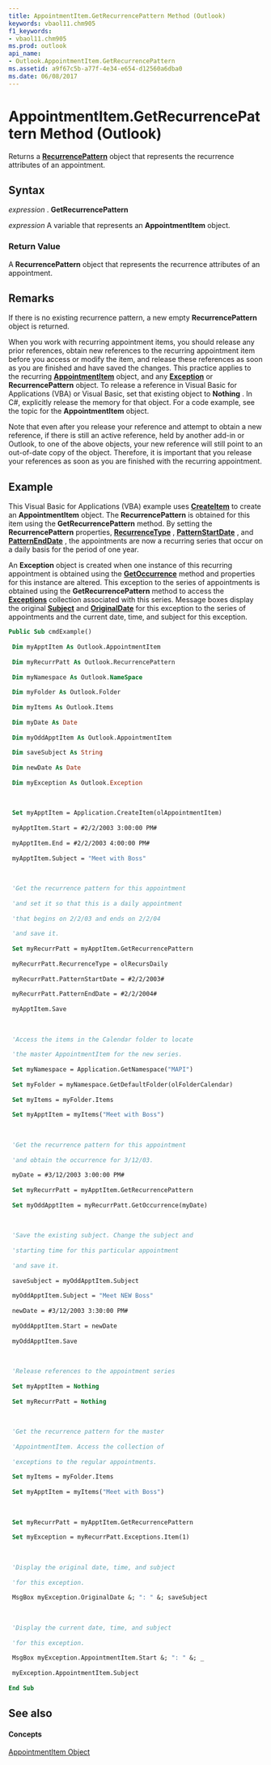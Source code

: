 ```yaml
---
title: AppointmentItem.GetRecurrencePattern Method (Outlook)
keywords: vbaol11.chm905
f1_keywords:
- vbaol11.chm905
ms.prod: outlook
api_name:
- Outlook.AppointmentItem.GetRecurrencePattern
ms.assetid: a9f67c5b-a77f-4e34-e654-d12560a6dba0
ms.date: 06/08/2017
---
```



# AppointmentItem.GetRecurrencePattern Method (Outlook)

Returns a  **[RecurrencePattern](Outlook.RecurrencePattern.md)** object that represents the recurrence attributes of an appointment.


## Syntax

 _expression_ . **GetRecurrencePattern**

 _expression_ A variable that represents an **AppointmentItem** object.


### Return Value

A  **RecurrencePattern** object that represents the recurrence attributes of an appointment.


## Remarks

If there is no existing recurrence pattern, a new empty  **RecurrencePattern** object is returned.

When you work with recurring appointment items, you should release any prior references, obtain new references to the recurring appointment item before you access or modify the item, and release these references as soon as you are finished and have saved the changes. This practice applies to the recurring  **[AppointmentItem](Outlook.AppointmentItem.md)** object, and any **[Exception](Outlook.Exception.md)** or **RecurrencePattern** object. To release a reference in Visual Basic for Applications (VBA) or Visual Basic, set that existing object to **Nothing** . In C#, explicitly release the memory for that object. For a code example, see the topic for the **AppointmentItem** object.

Note that even after you release your reference and attempt to obtain a new reference, if there is still an active reference, held by another add-in or Outlook, to one of the above objects, your new reference will still point to an out-of-date copy of the object. Therefore, it is important that you release your references as soon as you are finished with the recurring appointment.


## Example

This Visual Basic for Applications (VBA) example uses  **[CreateItem](Outlook.Application.CreateItem.md)** to create an **AppointmentItem** object. The **RecurrencePattern** is obtained for this item using the **GetRecurrencePattern** method. By setting the **RecurrencePattern** properties, **[RecurrenceType](Outlook.RecurrencePattern.RecurrenceType.md)** , **[PatternStartDate](Outlook.RecurrencePattern.PatternStartDate.md)** , and **[PatternEndDate](Outlook.RecurrencePattern.PatternEndDate.md)** , the appointments are now a recurring series that occur on a daily basis for the period of one year.

An  **Exception** object is created when one instance of this recurring appointment is obtained using the **[GetOccurrence](Outlook.RecurrencePattern.GetOccurrence.md)** method and properties for this instance are altered. This exception to the series of appointments is obtained using the **GetRecurrencePattern** method to access the **[Exceptions](Outlook.Exceptions.md)** collection associated with this series. Message boxes display the original **[Subject](Outlook.AppointmentItem.Subject.md)** and **[OriginalDate](Outlook.Exception.OriginalDate.md)** for this exception to the series of appointments and the current date, time, and subject for this exception.




```vb
Public Sub cmdExample() 
 
 Dim myApptItem As Outlook.AppointmentItem 
 
 Dim myRecurrPatt As Outlook.RecurrencePattern 
 
 Dim myNamespace As Outlook.NameSpace 
 
 Dim myFolder As Outlook.Folder 
 
 Dim myItems As Outlook.Items 
 
 Dim myDate As Date 
 
 Dim myOddApptItem As Outlook.AppointmentItem 
 
 Dim saveSubject As String 
 
 Dim newDate As Date 
 
 Dim myException As Outlook.Exception 
 
 
 
 Set myApptItem = Application.CreateItem(olAppointmentItem) 
 
 myApptItem.Start = #2/2/2003 3:00:00 PM# 
 
 myApptItem.End = #2/2/2003 4:00:00 PM# 
 
 myApptItem.Subject = "Meet with Boss" 
 
 
 
 'Get the recurrence pattern for this appointment 
 
 'and set it so that this is a daily appointment 
 
 'that begins on 2/2/03 and ends on 2/2/04 
 
 'and save it. 
 
 Set myRecurrPatt = myApptItem.GetRecurrencePattern 
 
 myRecurrPatt.RecurrenceType = olRecursDaily 
 
 myRecurrPatt.PatternStartDate = #2/2/2003# 
 
 myRecurrPatt.PatternEndDate = #2/2/2004# 
 
 myApptItem.Save 
 
 
 
 'Access the items in the Calendar folder to locate 
 
 'the master AppointmentItem for the new series. 
 
 Set myNamespace = Application.GetNamespace("MAPI") 
 
 Set myFolder = myNamespace.GetDefaultFolder(olFolderCalendar) 
 
 Set myItems = myFolder.Items 
 
 Set myApptItem = myItems("Meet with Boss") 
 
 
 
 'Get the recurrence pattern for this appointment 
 
 'and obtain the occurrence for 3/12/03. 
 
 myDate = #3/12/2003 3:00:00 PM# 
 
 Set myRecurrPatt = myApptItem.GetRecurrencePattern 
 
 Set myOddApptItem = myRecurrPatt.GetOccurrence(myDate) 
 
 
 
 'Save the existing subject. Change the subject and 
 
 'starting time for this particular appointment 
 
 'and save it. 
 
 saveSubject = myOddApptItem.Subject 
 
 myOddApptItem.Subject = "Meet NEW Boss" 
 
 newDate = #3/12/2003 3:30:00 PM# 
 
 myOddApptItem.Start = newDate 
 
 myOddApptItem.Save 
 
 
 
 'Release references to the appointment series 
 
 Set myApptItem = Nothing 
 
 Set myRecurrPatt = Nothing 
 
 
 
 'Get the recurrence pattern for the master 
 
 'AppointmentItem. Access the collection of 
 
 'exceptions to the regular appointments. 
 
 Set myItems = myFolder.Items 
 
 Set myApptItem = myItems("Meet with Boss") 
 
 
 
 Set myRecurrPatt = myApptItem.GetRecurrencePattern 
 
 Set myException = myRecurrPatt.Exceptions.Item(1) 
 
 
 
 'Display the original date, time, and subject 
 
 'for this exception. 
 
 MsgBox myException.OriginalDate &; ": " &; saveSubject 
 
 
 
 'Display the current date, time, and subject 
 
 'for this exception. 
 
 MsgBox myException.AppointmentItem.Start &; ": " &; _ 
 
 myException.AppointmentItem.Subject 
 
End Sub
```


## See also


#### Concepts


[AppointmentItem Object](Outlook.AppointmentItem.md)

